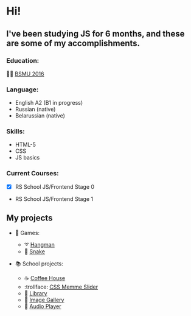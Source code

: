 # Hi!
## I've been studying JS for 6 months, and these are some of my accomplishments. 

### Education:
:woman_student: [BSMU 2016](https://www.bsmu.by/)

### Language: 
- English A2 (B1 in progress)
- Russian (native)
- Belarussian (native)

### Skills:
- HTML-5
- CSS
- JS basics

### Current Courses:
- [x] RS School JS/Frontend Stage 0
- RS School JS/Frontend Stage 1

## My projects
* :8ball: Games:
   - :curly_loop: [Hangman](https://github.com/patciahevich/hangman)
   - :snake: [Snake](https://github.com/patciahevich/snake)

* :books: School projects:
   - :coffee: [Coffee House](https://github.com/patciahevich/coffee-house)
   - :trollface: [CSS Memme Slider](https://github.com/patciahevich/cssMemeSlider)
   - :paperclip: [Library](https://github.com/patciahevich/library)
   - :city_sunrise: [Image Gallery](https://github.com/patciahevich/image-gallery)
   - :musical_note: [Audio Player](https://github.com/patciahevich/audio-player)

